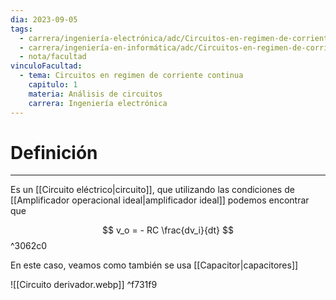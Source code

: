 ```yaml
---
dia: 2023-09-05
tags:
  - carrera/ingeniería-electrónica/adc/Circuitos-en-regimen-de-corriente-continua
  - carrera/ingeniería-en-informática/adc/Circuitos-en-regimen-de-corriente-continua
  - nota/facultad
vinculoFacultad:
  - tema: Circuitos en regimen de corriente continua
    capitulo: 1
    materia: Análisis de circuitos
    carrera: Ingeniería electrónica
---
```

# Definición
---
Es un [[Circuito eléctrico|circuito]], que utilizando las condiciones de [[Amplificador operacional ideal|amplificador ideal]] podemos encontrar que 

$$ v_o = - RC \frac{dv_i}{dt} $$ ^3062c0

En este caso, veamos como también se usa [[Capacitor|capacitores]]

![[Circuito derivador.webp]] ^f731f9